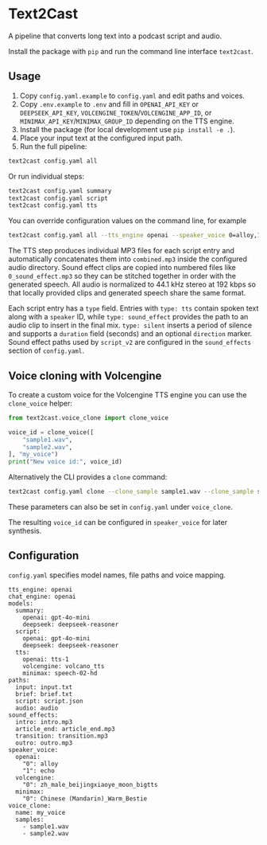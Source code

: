 # Text2Cast

A pipeline that converts long text into a podcast script and audio.

Install the package with `pip` and run the command line interface `text2cast`.

## Usage

1. Copy `config.yaml.example` to `config.yaml` and edit paths and voices.
2. Copy `.env.example` to `.env` and fill in `OPENAI_API_KEY` or `DEEPSEEK_API_KEY`,
   `VOLCENGINE_TOKEN`/`VOLCENGINE_APP_ID`, or `MINIMAX_API_KEY`/`MINIMAX_GROUP_ID`
   depending on the TTS engine.
3. Install the package (for local development use `pip install -e .`).
4. Place your input text at the configured input path.
5. Run the full pipeline:

```bash
text2cast config.yaml all
```

Or run individual steps:

```bash
text2cast config.yaml summary
text2cast config.yaml script
text2cast config.yaml tts
```

You can override configuration values on the command line, for example

```bash
text2cast config.yaml all --tts_engine openai --speaker_voice 0=alloy,1=echo
```

The TTS step produces individual MP3 files for each script entry and
automatically concatenates them into `combined.mp3` inside the configured
audio directory. Sound effect clips are copied into numbered files like
`0_sound_effect.mp3` so they can be stitched together in order with the
generated speech. All audio is normalized to 44.1 kHz stereo at 192 kbps so
that locally provided clips and generated speech share the same format.

Each script entry has a `type` field. Entries with `type: tts` contain
spoken text along with a `speaker` ID, while `type: sound_effect` provides
the path to an audio clip to insert in the final mix. `type: silent` inserts
a period of silence and supports a `duration` field (seconds) and an optional
`direction` marker. Sound effect paths used by `script_v2` are configured in
the `sound_effects` section of `config.yaml`.

## Voice cloning with Volcengine

To create a custom voice for the Volcengine TTS engine you can use the
`clone_voice` helper:

```python
from text2cast.voice_clone import clone_voice

voice_id = clone_voice([
    "sample1.wav",
    "sample2.wav",
], "my_voice")
print("New voice id:", voice_id)
```

Alternatively the CLI provides a `clone` command:

```bash
text2cast config.yaml clone --clone_sample sample1.wav --clone_sample sample2.wav --clone_name my_voice
```

These parameters can also be set in `config.yaml` under `voice_clone`.

The resulting `voice_id` can be configured in `speaker_voice` for later
synthesis.

## Configuration

`config.yaml` specifies model names, file paths and voice mapping.

```
tts_engine: openai
chat_engine: openai
models:
  summary:
    openai: gpt-4o-mini
    deepseek: deepseek-reasoner
  script:
    openai: gpt-4o-mini
    deepseek: deepseek-reasoner
  tts:
    openai: tts-1
    volcengine: volcano_tts
    minimax: speech-02-hd
paths:
  input: input.txt
  brief: brief.txt
  script: script.json
  audio: audio
sound_effects:
  intro: intro.mp3
  article_end: article_end.mp3
  transition: transition.mp3
  outro: outro.mp3
speaker_voice:
  openai:
    "0": alloy
    "1": echo
  volcengine:
    "0": zh_male_beijingxiaoye_moon_bigtts
  minimax:
    "0": Chinese (Mandarin)_Warm_Bestie
voice_clone:
  name: my_voice
  samples:
    - sample1.wav
    - sample2.wav
```
